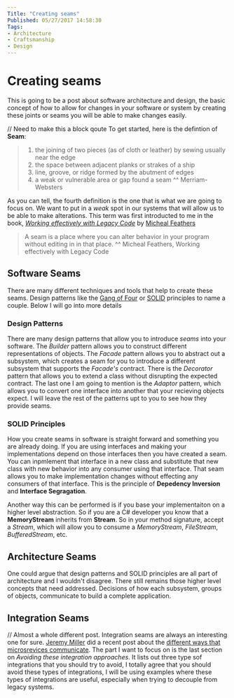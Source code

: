 ```yaml
---
Title: "Creating seams"
Published: 05/27/2017 14:58:30
Tags: 
- Architecture
- Craftsmanship
- Design
---
```

# Creating seams

This is going to be a post about software architecture and design, the basic concept of how to allow for changes in your software or system by creating these joints or seams you will be able to make changes easily.

// Need to make this a block qoute
To get started, here is the defintion of **Seam**:

> 1. the joining of two pieces (as of cloth or leather) by sewing usually near the edge
> 2. the space between adjacent planks or strakes of a ship
> 3. line, groove, or ridge formed by the abutment of edges
> 4. a weak or vulnerable area or gap found a seam
> ^^ Merriam-Websters

As you can tell, the fourth definition is the one that is what we are going to focus on. We want to put in a *weak* spot in our systems that will allow us to be able to make alterations. This term was first introducted to me in the book, [*Working effectively with Legacy Code*](http://amzn.to/2s8cQhZ) by [Micheal Feathers](https://twitter.com/mfeathers)

> A seam is a place where you can alter behavior in your program without editing in in that place.
> ^^ Micheal Feathers, Working effectively with Legacy Code

## Software Seams

There are many different techniques and tools that help to create these seams. Design patterns like the [Gang of Four](http://amzn.to/2qvPC58) or [SOLID](https://goo.gl/8cfmsN) principles to name a couple. Below I will go into more details

### Design Patterns

There are many design patterns that allow you to introduce *seams* into your software. The *Builder* pattern allows you to construct different representations of objects. The *Facade* pattern allows you to abstract out a subsystem, which creates a seam for you to introduce a different subsystem that supports the *Facade's* contract. There is the *Decorator* pattern that allows you to extend a class without disrupting the expected contract. The last one I am going to mention is the *Adaptor* pattern, which allows you to convert one interface into another that your recieving objects expect. I will leave the rest of the patterns upt to you to see how they provide seams.

### SOLID Principles

How you create seams in software is straight forward and something you are already doing.  If you are using interfaces and making your implementations depend on those interfaces then you have created a seam. You can inpmlement that interface in a new class and substitute that new class with new behavior into any consumer using that interface. That seam allows you to make implementation changes without effecting any consumers of that interface. This is the principle of **Depedency Inversion** and **Interface Segragation**. 

Another way this can be performed is if you base your implementaiton on a higher level abstraction. So if you are a C# developer you know that a **MemoryStream** inherits from **Stream**. So in your method signature, accept a *Stream*, which will allow you to consume a *MemoryStream*, *FileStream*, *BufferedStream*, etc.

## Architecture Seams

One could argue that design patterns and SOLID principles are all part of architecture and I wouldn't disagree. There still remains those higher level concepts that need addressed. Decisions of how each subsystem, groups of objects, communicate to build a complete application. 



## Integration Seams

// Almost a whole different post.
Integration seams are always an interesting one for sure. [Jeremy Miller](https://jeremydmiller.com) did a recent post about the [different ways that microsrevices communicate](https://jeremydmiller.com/2017/05/24/how-should-microservices-communicate/). The part I want to focus on is the last section on *Avoiding these integration approaches*. It lists out three type sof integrations that you should try to avoid, I totally agree that you should avoid these types of integrations, I will be using examples where these types of integrations are useful, especially when trying to decouple from legacy systems.


